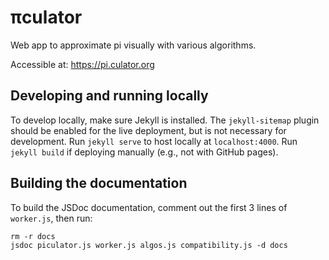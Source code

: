 # πculator
Web app to approximate pi visually with various algorithms.

Accessible at: https://pi.culator.org


## Developing and running locally

To develop locally, make sure Jekyll is installed. The `jekyll-sitemap` plugin should be enabled for the live deployment, but is not necessary for development. Run `jekyll serve` to host locally at `localhost:4000`. Run `jekyll build` if deploying manually (e.g., not with GitHub pages).


## Building the documentation

To build the JSDoc documentation, comment out the first 3 lines of `worker.js`, then run:

```
rm -r docs
jsdoc piculator.js worker.js algos.js compatibility.js -d docs
```

